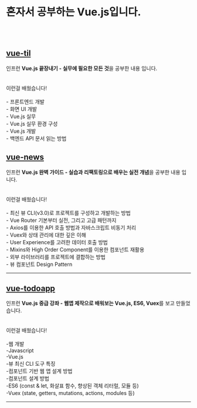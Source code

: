 <h1>혼자서 공부하는 Vue.js입니다.</h1><br><br>

<h2><a href="https://github.com/LEEYOSEPH/Vue-Study/tree/master/vue-til">vue-til</a></h2>
<span>인프런 <strong>Vue.js 끝장내기 - 실무에 필요한 모든 것</strong>을 공부한 내용 입니다. </span><br><br><br>
<span>이런걸 배웠습니다!</span><br>
<span>
    <br>
     - 프론트엔드 개발<br>
     - 화면 UI 개발<br>
     - Vue.js 실무<br>
     - Vue.js 실무 환경 구성<br>
     - Vue.js 개발<br>
     - 백엔드 API 문서 읽는 방법<br>
</span>
<h2><a href="https://github.com/LEEYOSEPH/Vue-Study/tree/master/vue-news">vue-news</a></h2>
<span>인프런 <strong>Vue.js 완벽 가이드 - 실습과 리팩토링으로 배우는 실전 개념</strong>을 공부한 내용 입니다. </span><br><br><br>
<span>이런걸 배웠습니다!</span><br>
<span>
    <br>
     - 최신 뷰 CLI(v3.0)로 프로젝트를 구성하고 개발하는 방법<br>
     - Vue Router 기본부터 실전, 그리고 고급 패턴까지<br>
     - Axios를 이용한 API 호출 방법과 자바스크립트 비동기 처리<br>
     - Vuex와 상태 관리에 대한 깊은 이해<br>
     - User Experience를 고려한 데이터 호출 방법<br>
     - Mixins와 High Order Component를 이용한 컴포넌트 재활용<br>
     - 외부 라이브러리를 프로젝트에 결합하는 방법<br>
     - 뷰 컴포넌트 Design Pattern<br>
</span>
<hr>
<h2><a href="https://github.com/LEEYOSEPH/Vue-Study/tree/master/vue-todoapp">vue-todoapp</a></h2>
<span>인프런 <strong>Vue.js 중급 강좌 - 웹앱 제작으로 배워보는 Vue.js, ES6, Vuex</strong>를 보고 만들었습니다. </span><br><br><br>
<span>이런걸 배웠습니다!</span><br>
<span>
    <br>
     -웹 개발<br>
     -Javascript<br>
     -Vue.js<br>
     -뷰 최신 CLI 도구 특징<br>
     -컴포넌트 기반 웹 앱 설계 방법<br>
     -컴포넌트 설계 방법<br>
     -ES6 (const & let, 화살표 함수, 향상된 객체 리터럴, 모듈 등)<br>
     -Vuex (state, getters, mutations, actions, modules 등)<br>
</span>
<hr>
